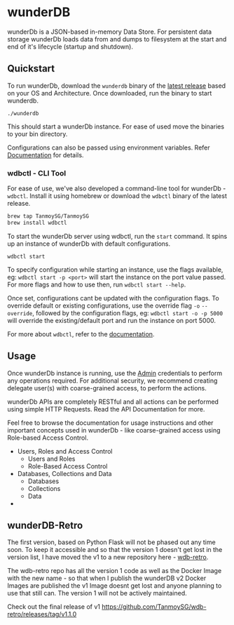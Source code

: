 # wunderDB

wunderDb is a JSON-based in-memory Data Store. For persistent data storage wunderDb loads data from and dumps to filesystem at the start and end of it's lifecycle (startup and shutdown).

## Quickstart

To run wunderDb, download the `wunderdb` binary of the [latest release](https://github.com/TanmoySG/wunderDB/releases) based on your OS and Architecture. Once downloaded, run the binary to start wunderdb.

```shell
./wunderdb
```

This should start a wunderDb instance. For ease of used move the binaries to your bin directory.

Configurations can also be passed using environment variables. Refer [Documentation]() for details.

### wdbctl - CLI Tool

For ease of use, we've also developed a command-line tool for wunderDb - `wdbctl`. Install it using homebrew or download the `wdbctl` binary of the latest release.

```sh
brew tap TanmoySG/TanmoySG
brew install wdbctl
```

To start the wunderDb server using wdbctl, run the `start` command. It spins up an instance of wunderDb with default configurations.

```shell
wdbctl start
```

To specify configuration while starting an instance, use the flags available, eg: `wdbctl start -p <port>` will start the instance on the port value passed. For more flags and how to use then, run `wdbctl start --help`.

Once set, configurations cant be updated with the configuration flags. To override default or existing configurations, use the override flag `-o` `--override`, followed by the configuration flags, eg: `wdbctl start -o -p 5000` will override the existing/default port and run the instance on port 5000.

For more about `wdbctl`, refer to the [documentation]().
<!-- 
### Docker

TBD -->

## Usage

Once wunderDb instance is running, use the [Admin]() credentials to perform any operations required. For additional security, we recommend creating delegate user(s) with coarse-grained access, to perform the actions.

wunderDb APIs are completely RESTful and all actions can be performed using simple HTTP Requests. Read the API Documentation for more.

Feel free to browse the documentation for usage instructions and other important concepts used in wunderDb - like coarse-grained access using Role-based Access Control.

<!-- Here's an outline of some of the topics in the documentations. -->

- Users, Roles and Access Control
    - Users and Roles
    - Role-Based Access Control
- Databases, Collections and Data
    - Databases
    - Collections
    - Data
- 


## wunderDB-Retro

The first version, based on Python Flask will not be phased out any time soon. To keep it accessible and so that the version 1 doesn't get lost in the version list, I have moved the v1 to a new repository here - [wdb-retro](https://github.com/TanmoySG/wdb-retro).

The wdb-retro repo has all the version 1 code as well as the Docker Image with the new name - so that when I publish the wunderDB v2 Docker Images are published the v1 Image doesnt get lost and anyone planning to use that still can. The version 1 will not be actively maintained.

Check out the final release of v1 <https://github.com/TanmoySG/wdb-retro/releases/tag/v1.1.0>
